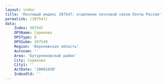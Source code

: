 ```yaml
---
layout: index
title: 'Почтовый индекс 397547: отделение почтовой связи Почты России'
permalink: /397547/
data:
    Index: 397547
    OPSName: Сериково
    OPSType: О
    OPSSubm: 397549
    Region: 'Воронежская область'
    Autonom: ''
    Area: 'Бутурлиновский район'
    City: Сериково
    City1: ''
    ActDate: '20001030'
    IndexOld: ''
---
```

